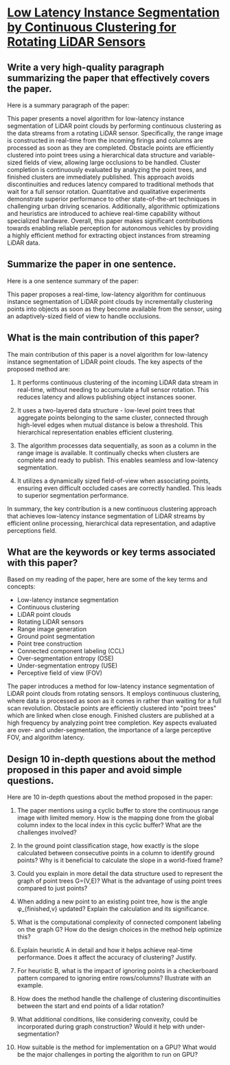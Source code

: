 # [Low Latency Instance Segmentation by Continuous Clustering for Rotating   LiDAR Sensors](https://arxiv.org/abs/2311.13976)

## Write a very high-quality paragraph summarizing the paper that effectively covers the paper.

 Here is a summary paragraph of the paper:

This paper presents a novel algorithm for low-latency instance segmentation of LiDAR point clouds by performing continuous clustering as the data streams from a rotating LiDAR sensor. Specifically, the range image is constructed in real-time from the incoming firings and columns are processed as soon as they are completed. Obstacle points are efficiently clustered into point trees using a hierarchical data structure and variable-sized fields of view, allowing large occlusions to be handled. Cluster completion is continuously evaluated by analyzing the point trees, and finished clusters are immediately published. This approach avoids discontinuities and reduces latency compared to traditional methods that wait for a full sensor rotation. Quantitative and qualitative experiments demonstrate superior performance to other state-of-the-art techniques in challenging urban driving scenarios. Additionally, algorithmic optimizations and heuristics are introduced to achieve real-time capability without specialized hardware. Overall, this paper makes significant contributions towards enabling reliable perception for autonomous vehicles by providing a highly efficient method for extracting object instances from streaming LiDAR data.


## Summarize the paper in one sentence.

 Here is a one sentence summary of the paper:

This paper proposes a real-time, low-latency algorithm for continuous instance segmentation of LiDAR point clouds by incrementally clustering points into objects as soon as they become available from the sensor, using an adaptively-sized field of view to handle occlusions.


## What is the main contribution of this paper?

 The main contribution of this paper is a novel algorithm for low-latency instance segmentation of LiDAR point clouds. The key aspects of the proposed method are:

1) It performs continuous clustering of the incoming LiDAR data stream in real-time, without needing to accumulate a full sensor rotation. This reduces latency and allows publishing object instances sooner.

2) It uses a two-layered data structure - low-level point trees that aggregate points belonging to the same cluster, connected through high-level edges when mutual distance is below a threshold. This hierarchical representation enables efficient clustering. 

3) The algorithm processes data sequentially, as soon as a column in the range image is available. It continually checks when clusters are complete and ready to publish. This enables seamless and low-latency segmentation.

4) It utilizes a dynamically sized field-of-view when associating points, ensuring even difficult occluded cases are correctly handled. This leads to superior segmentation performance.

In summary, the key contribution is a new continuous clustering approach that achieves low-latency instance segmentation of LiDAR streams by efficient online processing, hierarchical data representation, and adaptive perceptions field.


## What are the keywords or key terms associated with this paper?

 Based on my reading of the paper, here are some of the key terms and concepts:

- Low-latency instance segmentation
- Continuous clustering 
- LiDAR point clouds
- Rotating LiDAR sensors
- Range image generation
- Ground point segmentation
- Point tree construction
- Connected component labeling (CCL)
- Over-segmentation entropy (OSE) 
- Under-segmentation entropy (USE)
- Perceptive field of view (FOV)

The paper introduces a method for low-latency instance segmentation of LiDAR point clouds from rotating sensors. It employs continuous clustering, where data is processed as soon as it comes in rather than waiting for a full scan revolution. Obstacle points are efficiently clustered into "point trees" which are linked when close enough. Finished clusters are published at a high frequency by analyzing point tree completion. Key aspects evaluated are over- and under-segmentation, the importance of a large perceptive FOV, and algorithm latency.


## Design 10 in-depth questions about the method proposed in this paper and avoid simple questions.

 Here are 10 in-depth questions about the method proposed in the paper:

1) The paper mentions using a cyclic buffer to store the continuous range image with limited memory. How is the mapping done from the global column index to the local index in this cyclic buffer? What are the challenges involved?

2) In the ground point classification stage, how exactly is the slope calculated between consecutive points in a column to identify ground points? Why is it beneficial to calculate the slope in a world-fixed frame?

3) Could you explain in more detail the data structure used to represent the graph of point trees G=(V,E)? What is the advantage of using point trees compared to just points? 

4) When adding a new point to an existing point tree, how is the angle φ_{finished,v} updated? Explain the calculation and its significance.

5) What is the computational complexity of connected component labeling on the graph G? How do the design choices in the method help optimize this?

6) Explain heuristic A in detail and how it helps achieve real-time performance. Does it affect the accuracy of clustering? Justify.

7) For heuristic B, what is the impact of ignoring points in a checkerboard pattern compared to ignoring entire rows/columns? Illustrate with an example.

8) How does the method handle the challenge of clustering discontinuities between the start and end points of a lidar rotation?

9) What additional conditions, like considering convexity, could be incorporated during graph construction? Would it help with under-segmentation?

10) How suitable is the method for implementation on a GPU? What would be the major challenges in porting the algorithm to run on GPU?
